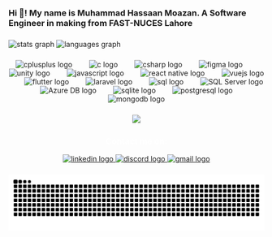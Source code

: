 <h3 align="left">Hi 👋! My name is Muhammad Hassaan Moazan. A Software Engineer in making from FAST-NUCES Lahore</h3>

###

<div align="left">
  <img src="https://github-readme-stats.vercel.app/api?username=MHM0321&hide_title=false&hide_rank=false&show_icons=true&include_all_commits=true&count_private=true&disable_animations=false&theme=dracula&locale=en&hide_border=false" height="150" alt="stats graph"  />
  <img src="https://github-readme-stats.vercel.app/api/top-langs?username=MHM0321&locale=en&hide_title=false&layout=compact&card_width=320&langs_count=5&theme=dracula&hide_border=false" height="140" alt="languages graph"  />
</div>

###

<div align="center">
  <img src="https://cdn.jsdelivr.net/gh/devicons/devicon/icons/cplusplus/cplusplus-original.svg" height="55" alt="cplusplus logo"  />
  <img width="25" />
  <img src="https://cdn.jsdelivr.net/gh/devicons/devicon/icons/c/c-original.svg" height="55" alt="c logo"  />
  <img width="25" />
  <img src="https://cdn.jsdelivr.net/gh/devicons/devicon/icons/csharp/csharp-original.svg" height="55" alt="csharp logo"  />
  <img width="25" />
  <img src="https://cdn.jsdelivr.net/gh/devicons/devicon/icons/figma/figma-original.svg" height="55" alt="figma logo"  />
  <img width="25" />
  <img src="https://cdn.jsdelivr.net/gh/devicons/devicon/icons/unity/unity-original.svg" height="55" alt="unity logo"  />
  <img width="25" />
  <img src="https://cdn.jsdelivr.net/gh/devicons/devicon/icons/javascript/javascript-original.svg" height="55" alt="javascript logo" />
  <img width="25" />
  <img src="https://cdn.jsdelivr.net/gh/devicons/devicon/icons/react/react-original.svg" height="55" alt="react native logo" />
  <img width="25" />
  <img src="https://cdn.jsdelivr.net/gh/devicons/devicon/icons/vuejs/vuejs-original.svg" height="55" alt="vuejs logo" />
  <img width="25" />
  <img src="https://cdn.jsdelivr.net/gh/devicons/devicon/icons/flutter/flutter-original.svg" height="55" alt="flutter logo" />
  <img width="25" />
  <img src="https://cdn.jsdelivr.net/gh/devicons/devicon/icons/laravel/laravel-original.svg" height="55" alt="laravel logo" />
  <img width="25" />
  <img src="https://cdn.jsdelivr.net/gh/devicons/devicon/icons/mysql/mysql-original.svg" height="55" alt="sql logo" />
  <img width="25" />
  <img src="https://raw.githubusercontent.com/TechIcons/devicon/master/icons/microsoftsqlserver/microsoftsqlserver-original.svg" height="55" alt="SQL Server logo" />
  <img width="25" />
  <img src="https://upload.wikimedia.org/wikipedia/commons/f/fa/Microsoft_Azure.svg" height="55" alt="Azure DB logo" />
  <img width="25" />
  <img src="https://cdn.jsdelivr.net/gh/devicons/devicon/icons/sqlite/sqlite-original.svg" height="55" alt="sqlite logo" />
  <img width="25" />
  <img src="https://cdn.jsdelivr.net/gh/devicons/devicon/icons/postgresql/postgresql-original.svg" height="55" alt="postgresql logo" />
  <img width="25" />
  <img src="https://cdn.jsdelivr.net/gh/devicons/devicon/icons/mongodb/mongodb-original.svg" height="55" alt="mongodb logo" />
</div>

###

<div align="center">
  <img height="190" src="https://i.makeagif.com/media/10-19-2016/FfSegc.gif"  />
</div>

###

<h3 align="center" style="color: white; font-weight: bold;">Contact me on:</h3>

<div align="center">
  <a href="https://www.linkedin.com/in/muhammad-hassaan-moazan-431243317/" target="_blank">
    <img src="https://raw.githubusercontent.com/maurodesouza/profile-readme-generator/master/src/assets/icons/social/linkedin/default.svg" width="80" height="55" alt="linkedin logo" />
  </a>

  <a href="https://discord.com/users/522370417474797588" target="_blank">
    <img src="https://raw.githubusercontent.com/maurodesouza/profile-readme-generator/master/src/assets/icons/social/discord/default.svg" width="80" height="55" alt="discord logo"  />
  </a>
  <a href="https://boxloid0321321@gmail.com" target="_blank">
    <img src="https://raw.githubusercontent.com/maurodesouza/profile-readme-generator/master/src/assets/icons/social/gmail/default.svg" width="80" height="55" alt="gmail logo"  />
  </a>
</div>


###

<img src="https://raw.githubusercontent.com/MHM0321/MHM0321/output/snake.svg" alt="Snake animation" />

###
